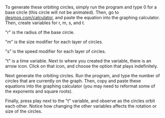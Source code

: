 To generate these orbiting circles, simply run the program and type 0 for a base circle (this circle will not be animated). Then, go to [desmos.com/calculator](url), and paste the equation into the graphing calculator. Then, create variables for r, m, s, and t.

"r" is the radius of the base circle.

"m" is the size modifier for each layer of circles.

"s" is the speed modifier for each layer of circles.

"t" is a time variable. Next to where you created the variable, there is an arrow icon. Click on that icon, and choose the option that plays indefinitely.

Next generate the orbiting circles. Run the program, and type the number of circles that are currently on the graph. Then, copy and paste these equations into the graphing calculator (you may need to reformat some of the exponents and square roots).

Finally, press play next to the "t" variable, and observe as the circles orbit each other. Notice how changing the other variables affects the rotation or size of the circles.
